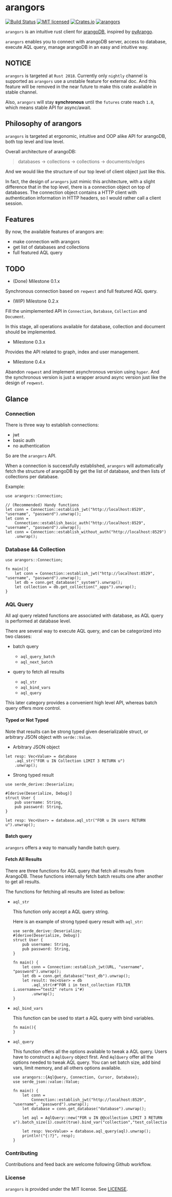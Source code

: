 # arangors

[![Build Status](https://travis-ci.org/Guoli-Lyu/arangors.svg?branch=master)](https://travis-ci.org/Guoli-Lyu/arangors)
[![MIT licensed](https://img.shields.io/badge/license-MIT-blue.svg)](./LICENSE)
[![Crates.io](https://img.shields.io/crates/v/arangors.svg)](https://crates.io/crates/arangors)
[![arangors](https://docs.rs/arangors/badge.svg)](https://docs.rs/arangors)

`arangors` is an intuitive rust client for [arangoDB](https://www.arangodb.com/),
inspired by [pyArango](https://github.com/tariqdaouda/pyArango).

`arangors` enables you to connect with arangoDB server, access to database,
execute AQL query, manage arangoDB in an easy and intuitive way.

## NOTICE

`arangors` is targeted at `Rust 2018`. Currently only `nightly` channel is supported
as `arangors` use a unstable feature for external doc.
And this feature will be removed in the near future to make this crate available in stable channel.

Also, `arangors` will stay **synchronous** until the `futures` crate reach
`1.0`, which means stable API for async/await.

## Philosophy of arangors

`arangors` is targeted at ergonomic, intuitive and OOP alike API for arangoDB,
both top level and low level.

Overall architecture of arangoDB:

> databases -> collections -> collections -> documents/edges

And we would like the structure of our top level of client object just like
this.

In fact, the design of `arangors` just mimic this architecture, with a
slight difference that in the top level, there is a connection object on top
of databases. The connection object contains a HTTP client with
authentication information in HTTP headers, so I would rather call a client
session.

## Features

By now, the available features of arangors are:

- make connection with arangors
- get list of databases and collections
- full featured AQL query

## TODO

- (Done) Milestone 0.1.x

Synchronous connection based on `reqwest` and full featured AQL query.

- (WIP) Milestone 0.2.x

Fill the unimplemented API in `Connection`, `Database`, `Collection` and `Document`.

In this stage, all operations available for database, collection and document should be implemented.

- Milestone 0.3.x

Provides the API related to graph, index and user management.

- Milestone 0.4.x

Abandon `reqwest` and implement asynchronous version using `hyper`.
And the synchronous version is just a wrapper around async version just like the design of `reqwest`.

## Glance

### Connection

There is three way to establish connections:

- jwt
- basic auth
- no authentication

So are the `arangors` API.

When a connection is successfully established,
`arangors` will automatically fetch the structure of arangoDB
by get the list of database, and then lists of collections per database.

Example:

```rust,ignore
use arangors::Connection;

// (Recommended) Handy functions
let conn = Connection::establish_jwt("http://localhost:8529", "username", "password").unwrap();
let conn =
    Connection::establish_basic_auth("http://localhost:8529", "username", "password").unwrap();
let conn = Connection::establish_without_auth("http://localhost:8529")
    .unwrap();
```

### Database && Collection

```rust, ignore
use arangors::Connection;

fn main(){
    let conn = Connection::establish_jwt("http://localhost:8529", "username", "password").unwrap();
    let db = conn.get_database("_system").unwrap();
    let collection = db.get_collection("_apps").unwrap();
}
```

### AQL Query

All aql query related functions are associated with database, as AQL query
is performed at database level.

There are several way to execute AQL query, and can be categorized into two
classes:

- batch query

  - `aql_query_batch`
  - `aql_next_batch`

- query to fetch all results
  - `aql_str`
  - `aql_bind_vars`
  - `aql_query`

This later category provides a convenient high level API, whereas batch
query offers more control.

#### Typed or Not Typed

Note that results can be strong typed given deserializable struct, or
arbitrary JSON object with `serde::Value`.

- Arbitrary JSON object

```rust, ignore
let resp: Vec<Value> = database
    .aql_str("FOR u IN Collection LIMIT 3 RETURN u")
    .unwrap();
```

- Strong typed result

```rust, ignore
use serde_derive::Deserialize;

#[derive(Deserialize, Debug)]
struct User {
    pub username: String,
    pub password: String,
}

let resp: Vec<User> = database.aql_str("FOR u IN users RETURN u").unwrap();
```

#### Batch query

`arangors` offers a way to manually handle batch query.

#### Fetch All Results

There are three functions for AQL query that fetch all results from ArangoDB.
These functions internally fetch batch results one after another to get all results.

The functions for fetching all results are listed as bellow:

- `aql_str`

  This function only accept a AQL query string.

  Here is an example of strong typed query result with `aql_str`:

  ```rust, ignore
  use serde_derive::Deserialize;
  #[derive(Deserialize, Debug)]
  struct User {
      pub username: String,
      pub password: String,
  }

  fn main() {
      let conn = Connection::establish_jwt(URL, "username", "password").unwrap();
      let db = conn.get_database("test_db").unwrap();
      let result: Vec<User> = db
          .aql_str(r#"FOR i in test_collection FILTER i.username=="test2" return i"#)
          .unwrap();
  }
  ```

- `aql_bind_vars`

  This function can be used to start a AQL query with bind variables.

  ```rust, ignore
  fn main(){
  }
  ```

- `aql_query`

  This function offers all the options available to tweak a AQL query.
  Users have to construct a `AqlQuery` object first. And `AqlQuery` offer all
  the options needed to tweak AQL query. You can set batch size, add bind
  vars, limit memory, and all others
  options available.

  ```rust,ignore
  use arangors::{AqlQuery, Connection, Cursor, Database};
  use serde_json::value::Value;

  fn main() {
      let conn =
          Connection::establish_jwt("http://localhost:8529", "username", "password").unwrap();
      let database = conn.get_database("database").unwrap();

      let aql = AqlQuery::new("FOR u IN @@collection LIMIT 3 RETURN u").batch_size(1).count(true).bind_var("collection","test_collection");

      let resp: Vec<Value> = database.aql_query(aql).unwrap();
      println!("{:?}", resp);
  }
  ```

### Contributing

Contributions and feed back are welcome following Github workflow.

### License

`arangors` is provided under the MIT license. See [LICENSE](./LICENSE).
